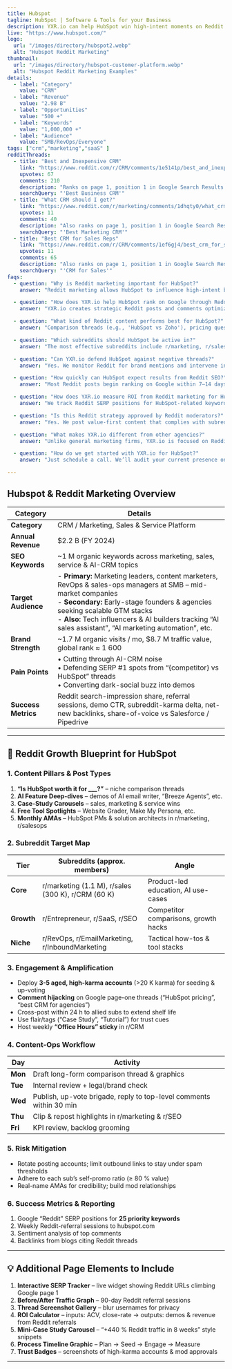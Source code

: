 ```yaml
---
title: Hubspot
tagline: HubSpot | Software & Tools for your Business 
description: YXR.io can help HubSpot win high-intent moments on Reddit by creating strategic posts and comments that rank on Google. We target keywords like “best CRM for startups,” using high-karma accounts to influence threads and defend your brand in organic search. Our team manages everything from ideation to moderation outreach, driving real traffic and brand authority through Reddit's trusted user base. functionality 
live: "https://www.hubspot.com/"
logo:
  url: "/images/directory/hubspot2.webp"
  alt: "Hubspot Reddit Marketing"
thumbnail:
  url: "/images/directory/hubspot-customer-platform.webp"
  alt: "Hubspot Reddit Marketing Examples"
details:
  - label: "Category"
    value: "CRM"
  - label: "Revenue"
    value: "2.98 B"
  - label: "Opportunities"
    value: "500 +"
  - label: "Keywords"
    value: "1,000,000 +"
  - label: "Audience"
    value: "SMB/RevOps/Everyone"
tags: ["crm","marketing","saaS" ]
redditThreads:
  - title: "Best and Inexpensive CRM"
    link: "https://www.reddit.com/r/CRM/comments/1e5141p/best_and_inexpensive_crm_for_small_business/https://www.reddit.com/r/CRM/comments/1e5141p/best_and_inexpensive_crm_for_small_business/"
    upvotes: 67
    comments: 210
    description: "Ranks on page 1, position 1 in Google Search Results. To get to the top comment of this thread you only need 16 upvotes."
    searchQuery: "'Best Business CRM'"
  - title: "What CRM should I get?"
    link: "https://www.reddit.com/r/marketing/comments/1dhqty0/what_crm_should_i_get/"
    upvotes: 11
    comments: 40
    description: "Also ranks on page 1, position 1 in Google Search Results. Even easier to rank as the first comment of this thread - 15 upvotes."
    searchQuery: "'Best Marketing CRM'"
  - title: "Best CRM for Sales Reps"
    link: "https://www.reddit.com/r/CRM/comments/1ef6gj4/best_crm_for_sales_reps/"
    upvotes: 11
    comments: 65
    description: "Also ranks on page 1, position 1 in Google Search Results. Even easier to rank as the first comment of this thread - 15 upvotes."
    searchQuery: "'CRM for Sales'"
faqs:
  - question: "Why is Reddit marketing important for HubSpot?"
    answer: "Reddit marketing allows HubSpot to influence high-intent buyers who are searching for CRMs, marketing tools, and sales platforms. Many Reddit threads about 'best CRM for startups' or 'HubSpot vs Salesforce' rank on page one of Google. YXR.io helps HubSpot own those conversations and convert organic interest into demo requests."

  - question: "How does YXR.io help HubSpot rank on Google through Reddit?"
    answer: "YXR.io creates strategic Reddit posts and comments optimized for SEO. We use aged, high-karma accounts to post in trusted subreddits, targeting keywords like 'HubSpot pricing Reddit' and 'CRM for SMBs.' Our team drives early engagement to boost visibility, helping those threads rank on Google."

  - question: "What kind of Reddit content performs best for HubSpot?"
    answer: "Comparison threads (e.g., 'HubSpot vs Zoho'), pricing questions, AI feature breakdowns, and tool recommendations perform best. We also highlight HubSpot’s free tools and post success stories in subreddits like r/marketing, r/sales, and r/CRM to reach real decision-makers."

  - question: "Which subreddits should HubSpot be active in?"
    answer: "The most effective subreddits include r/marketing, r/sales, r/CRM, r/SaaS, r/RevOps, and r/EmailMarketing. These are active communities where potential HubSpot customers regularly ask about CRMs, lead gen tools, marketing automation, and startup tech stacks."

  - question: "Can YXR.io defend HubSpot against negative threads?"
    answer: "Yes. We monitor Reddit for brand mentions and intervene in real time using high-trust accounts. When threads like 'Why I left HubSpot' or 'Is HubSpot worth it?' begin trending, we offer fact-based, respectful responses that shift sentiment and highlight real customer wins."

  - question: "How quickly can HubSpot expect results from Reddit SEO?"
    answer: "Most Reddit posts begin ranking on Google within 7–14 days, especially for long-tail keywords like 'best CRM for marketing teams' or 'HubSpot CRM Reddit.' Traffic and engagement usually increase in the first 30 days, with compounding value over time as the threads stay indexed."

  - question: "How does YXR.io measure ROI from Reddit marketing for HubSpot?"
    answer: "We track Reddit SERP positions for HubSpot-related keywords, Reddit referral traffic to HubSpot.com, post engagement (upvotes, comments), and backlink generation. These metrics are summarized in a transparent dashboard updated weekly."

  - question: "Is this Reddit strategy approved by Reddit moderators?"
    answer: "Yes. We post value-first content that complies with subreddit rules. We avoid spam tactics, rotate accounts, and maintain positive relationships with mods to ensure long-term visibility for HubSpot posts and comments."

  - question: "What makes YXR.io different from other agencies?"
    answer: "Unlike general marketing firms, YXR.io is focused on Reddit SEO. We specialize in ranking Reddit content on Google for decision-stage keywords. For a high-volume brand like HubSpot, this means capturing organic traffic your blog or ads might miss."

  - question: "How do we get started with YXR.io for HubSpot?"
    answer: "Just schedule a call. We’ll audit your current presence on Reddit and Google, identify ranking opportunities, and deliver a custom Reddit SEO strategy tailored to HubSpot’s marketing and sales goals."

---
```




## Hubspot & Reddit Marketing Overview

| Category | Details |
|----------|---------|
| **Category** | CRM / Marketing, Sales & Service Platform |
| **Annual Revenue** | \$2.2 B (FY 2024) |
| **SEO Keywords** | ~1 M organic keywords across marketing, sales, service & AI-CRM topics |
| **Target Audience** | - **Primary:** Marketing leaders, content marketers, RevOps & sales-ops managers at SMB – mid-market companies <br>- **Secondary:** Early-stage founders & agencies seeking scalable GTM stacks<br>- **Also:** Tech influencers & AI builders tracking “AI sales assistant”, “AI marketing automation”, etc. |
| **Brand Strength** | ~1.7 M organic visits / mo, \$8.7 M traffic value, global rank ≈ 1 600 |
| **Pain Points** | • Cutting through AI-CRM noise<br>• Defending SERP #1 spots from “{competitor} vs HubSpot” threads<br>• Converting dark-social buzz into demos |
| **Success Metrics** | Reddit search-impression share, referral sessions, demo CTR, subreddit-karma delta, net-new backlinks, share-of-voice vs Salesforce / Pipedrive |
---

## 🚀 Reddit Growth Blueprint for **HubSpot**

### 1. Content Pillars & Post Types
1. **“Is HubSpot worth it for ___?”** – niche comparison threads  
2. **AI Feature Deep-dives** – demos of AI email writer, “Breeze Agents”, etc.  
3. **Case-Study Carousels** – sales, marketing & service wins  
4. **Free Tool Spotlights** – Website Grader, Make My Persona, etc.  
5. **Monthly AMAs** – HubSpot PMs & solution architects in r/marketing, r/salesops  

### 2. Subreddit Target Map

| Tier | Subreddits (approx. members) | Angle |
|------|-----------------------------|-------|
| **Core** | r/marketing (1.1 M), r/sales (300 K), r/CRM (60 K) | Product-led education, AI use-cases |
| **Growth** | r/Entrepreneur, r/SaaS, r/SEO | Competitor comparisons, growth hacks |
| **Niche** | r/RevOps, r/EmailMarketing, r/InboundMarketing | Tactical how-tos & tool stacks |

### 3. Engagement & Amplification
- Deploy **3-5 aged, high-karma accounts** (>20 K karma) for seeding & up-voting  
- **Comment hijacking** on Google page-one threads (“HubSpot pricing”, “best CRM for agencies”)  
- Cross-post within 24 h to allied subs to extend shelf life  
- Use flair/tags (“Case Study”, “Tutorial”) for trust cues  
- Host weekly **“Office Hours” sticky** in r/CRM  

### 4. Content-Ops Workflow

| Day | Activity |
|-----|----------|
| **Mon** | Draft long-form comparison thread & graphics |
| **Tue** | Internal review + legal/brand check |
| **Wed** | Publish, up-vote brigade, reply to top-level comments within 30 min |
| **Thu** | Clip & repost highlights in r/marketing & r/SEO |
| **Fri** | KPI review, backlog grooming |

### 5. Risk Mitigation
- Rotate posting accounts; limit outbound links to stay under spam thresholds  
- Adhere to each sub’s self-promo ratio (≥ 80 % value)  
- Real-name AMAs for credibility; build mod relationships  

### 6. Success Metrics & Reporting
1. Google “Reddit” SERP positions for **25 priority keywords**  
2. Weekly Reddit-referral sessions to hubspot.com  
3. Sentiment analysis of top comments  
4. Backlinks from blogs citing Reddit threads  

---

## 💡 Additional Page Elements to Include

1. **Interactive SERP Tracker** – live widget showing Reddit URLs climbing Google page 1  
2. **Before/After Traffic Graph** – 90-day Reddit referral sessions  
3. **Thread Screenshot Gallery** – blur usernames for privacy  
4. **ROI Calculator** – inputs: ACV, close-rate → outputs: demos & revenue from Reddit referrals  
5. **Mini-Case Study Carousel** – “+440 % Reddit traffic in 8 weeks” style snippets  
6. **Process Timeline Graphic** – Plan → Seed → Engage → Measure  
7. **Trust Badges** – screenshots of high-karma accounts & mod approvals  

---
